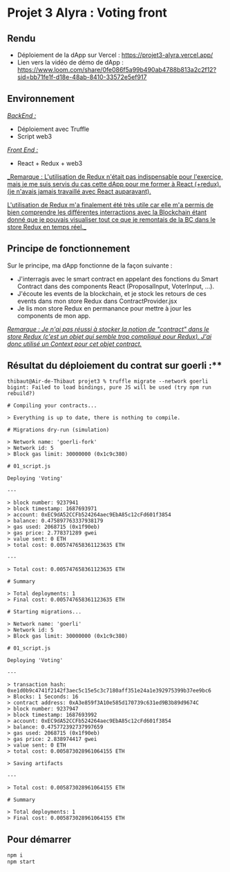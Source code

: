 # Projet 3 Alyra : Voting front

## Rendu

- Déploiement de la dApp sur Vercel : https://projet3-alyra.vercel.app/
- Lien vers la vidéo de démo de dApp : https://www.loom.com/share/0fe086f5a99b490ab4788b813a2c2f12?sid=bb71fe1f-d18e-48ab-8410-33572e5ef917

## Environnement

<u>_BackEnd :_</u>

- Déploiement avec Truffle
- Script web3

<u>_Front End :_</u>

- React + Redux + web3

<u>\_Remarque : L'utilisation de Redux n'était pas indispensable pour l'exercice, mais je me suis servis du cas cette dApp pour me former à React (+redux).
(je n'avais jamais travaillé avec React auparavant).

L'utilisation de Redux m'a finalement été très utile car elle m'a permis de bien comprendre les différentes interractions avec la Blockchain étant donné que je pouvais visualiser tout ce que je remontais de la BC dans le store Redux en temps réel.\_</u>

## Principe de fonctionnement

Sur le principe, ma dApp fonctionne de la façon suivante :

- J'interragis avec le smart contract en appelant des fonctions du Smart Contract dans des components React (ProposalInput, VoterInput, ...).
- J'écoute les events de la blockchain, et je stock les retours de ces events dans mon store Redux dans ContractProvider.jsx
- Je lis mon store Redux en permanance pour mettre à jour les components de mon app.

<u>_Remarque : Je n'ai pas réussi à stocker la notion de "contract" dans le store Redux (c'est un objet qui semble trop compliqué pour Redux). J'ai donc utilisé un Context pour cet objet contract._</u>

## Résultat du déploiement du contrat sur goerli :\*\*

```
thibaut@Air-de-Thibaut projet3 % truffle migrate --network goerli
bigint: Failed to load bindings, pure JS will be used (try npm run rebuild?)

# Compiling your contracts...

> Everything is up to date, there is nothing to compile.

# Migrations dry-run (simulation)

> Network name: 'goerli-fork'
> Network id: 5
> Block gas limit: 30000000 (0x1c9c380)

# 01_script.js

Deploying 'Voting'

---

> block number: 9237941
> block timestamp: 1687693971
> account: 0xEC9dA52CCFb524264aec9EbA85c12cFd601f3854
> balance: 0.475897763337938179
> gas used: 2068715 (0x1f90eb)
> gas price: 2.778371289 gwei
> value sent: 0 ETH
> total cost: 0.005747658361123635 ETH

---

> Total cost: 0.005747658361123635 ETH

# Summary

> Total deployments: 1
> Final cost: 0.005747658361123635 ETH

# Starting migrations...

> Network name: 'goerli'
> Network id: 5
> Block gas limit: 30000000 (0x1c9c380)

# 01_script.js

Deploying 'Voting'

---

> transaction hash: 0xe1d0b9c4741f2142f3aec5c15e5c3c7180aff351e24a1e392975399b37ee9bc6
> Blocks: 1 Seconds: 16
> contract address: 0xA3e859f3A10e585d170739c631ed9B3b89d9674C
> block number: 9237947
> block timestamp: 1687693992
> account: 0xEC9dA52CCFb524264aec9EbA85c12cFd601f3854
> balance: 0.475772392737997659
> gas used: 2068715 (0x1f90eb)
> gas price: 2.838974417 gwei
> value sent: 0 ETH
> total cost: 0.005873028961064155 ETH

> Saving artifacts

---

> Total cost: 0.005873028961064155 ETH

# Summary

> Total deployments: 1
> Final cost: 0.005873028961064155 ETH
```

## Pour démarrer

```bash
npm i
npm start
```
